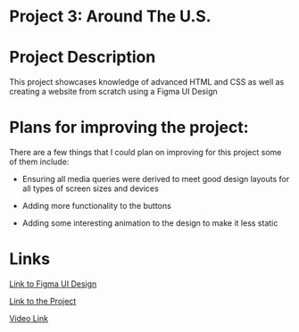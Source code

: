 # Project 3: Around The U.S.

# Project Description

This project showcases knowledge of advanced HTML and CSS as well as creating a website from scratch using a Figma UI Design

# Plans for improving the project:

There are a few things that I could plan on improving for this project some of them include:

- Ensuring all media queries were derived to meet good design layouts for all types of screen sizes and devices

- Adding more functionality to the buttons

- Adding some interesting animation to the design to make it less static

# Links

[Link to Figma UI Design](https://www.figma.com/design/ii4xxsJ0ghevUOcssTlHZv/Sprint-3%3A-Around-the-US?node-id=6432-147&t=8kqfcnrG4wRCZuHf-0)

[Link to the Project](https://torimartins27.github.io/se_project_aroundtheus)

[Video Link](https://drive.google.com/file/d/1FzmXJV09HItI0FYa_7KKNld2O3TAO8yx/view?usp=sharing)
